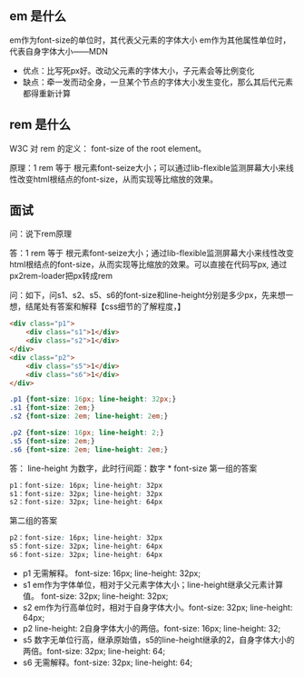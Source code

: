 ## em 是什么 
em作为font-size的单位时，其代表父元素的字体大小
em作为其他属性单位时，代表自身字体大小——MDN
* 优点：比写死px好。改动父元素的字体大小，子元素会等比例变化
* 缺点：牵一发而动全身，一旦某个节点的字体大小发生变化，那么其后代元素都得重新计算

## rem 是什么
W3C 对 rem 的定义： font-size of the root element。

原理：1 rem 等于 根元素font-seize大小；可以通过lib-flexible监测屏幕大小来线性改变html根结点的font-size，从而实现等比缩放的效果。



## 面试

问：说下rem原理

答：1 rem 等于 根元素font-seize大小；通过lib-flexible监测屏幕大小来线性改变html根结点的font-size，从而实现等比缩放的效果。可以直接在代码写px, 通过px2rem-loader把px转成rem

问：如下，问s1、s2、s5、s6的font-size和line-height分别是多少px，先来想一想，结尾处有答案和解释【css细节的了解程度，】
```html
<div class="p1">
	<div class="s1">1</div>
  	<div class="s2">1</div>
</div>
<div class="p2">
	<div class="s5">1</div>
  	<div class="s6">1</div>
</div>
```
```css
.p1 {font-size: 16px; line-height: 32px;}
.s1 {font-size: 2em;}
.s2 {font-size: 2em; line-height: 2em;}

.p2 {font-size: 16px; line-height: 2;}
.s5 {font-size: 2em;}
.s6 {font-size: 2em; line-height: 2em;}
```

答： line-height 为数字，此时行间距：数字 * font-size
第一组的答案
```css
p1：font-size: 16px; line-height: 32px
s1：font-size: 32px; line-height: 32px
s2：font-size: 32px; line-height: 64px 
```
第二组的答案
```css
p2：font-size: 16px; line-height: 32px
s5：font-size: 32px; line-height: 64px
s6：font-size: 32px; line-height: 64px 
```

* p1 无需解释。 font-size: 16px; line-height: 32px;
* s1 em作为字体单位，相对于父元素字体大小；line-height继承父元素计算值。 font-size: 32px; line-height: 32px;
* s2 em作为行高单位时，相对于自身字体大小。font-size: 32px; line-height: 64px;
* p2 line-height: 2自身字体大小的两倍。font-size: 16px; line-height: 32;
* s5 数字无单位行高，继承原始值，s5的line-height继承的2，自身字体大小的两倍。font-size: 32px; line-height: 64;
* s6 无需解释。font-size: 32px; line-height: 64;